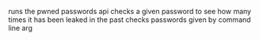 runs the pwned passwords api
checks a given password to see how many times it has been leaked in the past
checks passwords given by command line arg